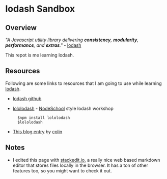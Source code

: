 
# lodash Sandbox

## Overview

*"A Javascript utility library delivering **consistency**, **modularity**, **performance**, and **extras**."* - [lodash](https://lodash.com)

This repot is me learning lodash.

## Resources

Following are some links to resources that I am going to use while learning
[lodash](https://lodash.com).

* [lodash github](https://github.com/lodash/lodash)

* [lololodash](http://nodeschool.io) - [NodeSchool](http://nodeschool.io) style lodash workshop

        $npm install lololodash
        $lololodash

* [This blog entry](http://colintoh.com/blog/lodash-10-javascript-utility-functions-stop-rewriting) by [colin](http://colintoh.com)

## Notes

* I edited this page with [stackedit.io](https://stackedit.io), a really nice web based markdown editor that stores files locally in the browser. It has a ton of other features too, so you might want to check it out. 
